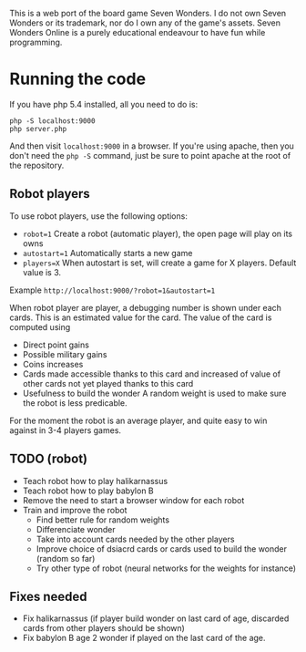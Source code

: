 This is a web port of the board game Seven Wonders. I do not own Seven Wonders
or its trademark, nor do I own any of the game's assets. Seven Wonders Online is
a purely educational endeavour to have fun while programming.

# Running the code

If you have php 5.4 installed, all you need to do is:

```
php -S localhost:9000
php server.php
```

And then visit `localhost:9000` in a browser. If you're using apache, then you
don't need the `php -S` command, just be sure to point apache at the root of the
repository.

## Robot players

To use robot players, use the following options:
* `robot=1` Create a robot (automatic player), the open page will play on its owns
* `autostart=1` Automatically starts a new game
* `players=X` When autostart is set, will create a game for X players. Default value is 3.

Example `http://localhost:9000/?robot=1&autostart=1`

When robot player are player, a debugging number is shown under each cards. 
This is an estimated value for the card. 
The value of the card is computed using
* Direct point gains
* Possible military gains
* Coins increases
* Cards made accessible thanks to this card and increased of value of other cards not yet played thanks to this card
* Usefulness to build the wonder
A random weight is used to make sure the robot is less predicable.

For the moment the robot is an average player, and quite easy to win against in 3-4 players games. 

## TODO (robot)
* Teach robot how to play halikarnassus
* Teach robot how to play babylon B
* Remove the need to start a browser window for each robot
* Train and improve the robot
  * Find better rule for random weights
  * Differenciate wonder
  * Take into account cards needed by the other players
  * Improve choice of dsiacrd cards or cards used to build the wonder (random so far)
  * Try other type of robot (neural networks for the weights for instance)

## Fixes needed
* Fix halikarnassus (if player build wonder on last card of age, discarded cards from other players should be shown)
* Fix babylon B age 2 wonder if played on the last card of the age.